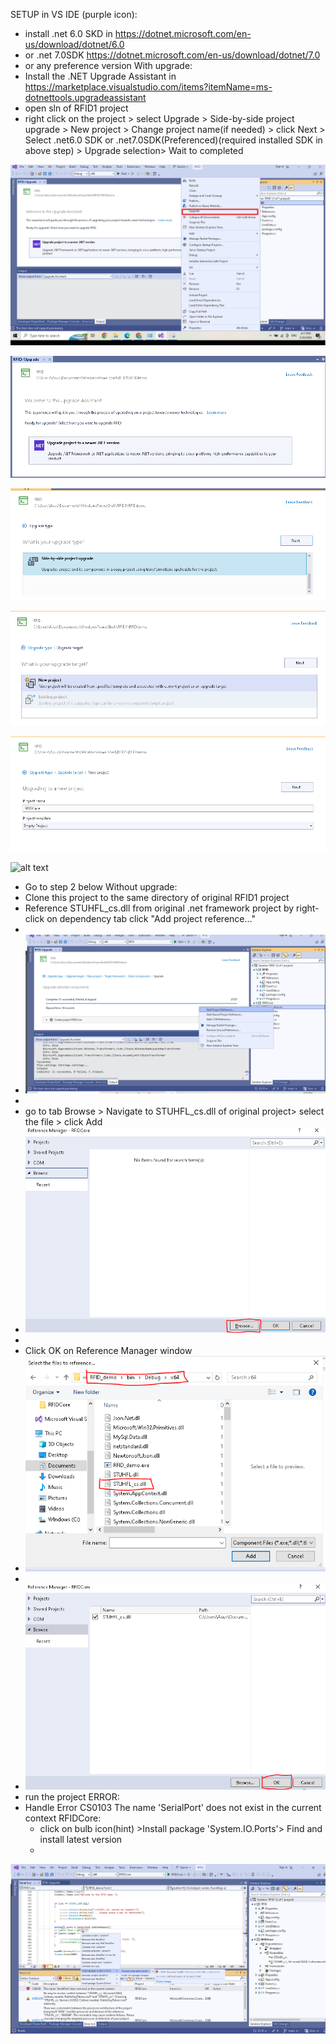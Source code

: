 SETUP in VS IDE (purple icon):
  - install .net 6.0 SKD in https://dotnet.microsoft.com/en-us/download/dotnet/6.0
  - or .net 7.0SDK https://dotnet.microsoft.com/en-us/download/dotnet/7.0
  - or any preference version
  With upgrade:
  - Install the .NET Upgrade Assistant in https://marketplace.visualstudio.com/items?itemName=ms-dotnettools.upgradeassistant
  - open sln of RFID1 project
  - right click on the project > select Upgrade > Side-by-side project upgrade > New project > Change project name(if needed) > click Next > Select .net6.0 SDK or .net7.0SDK(Preferenced)(required installed SDK in above step) > Upgrade selection> Wait to completed

  ![alt text](https://github.com/docuong0912/RFID_Core/blob/main/images/upgrade.png?raw=true)

  ![alt text](https://github.com/docuong0912/RFID_Core/blob/main/images/upgrade1.PNG?raw=true)

  ![alt text](https://github.com/docuong0912/RFID_Core/blob/main/images/upgrade2.PNG?raw=true)

  ![alt text](https://github.com/docuong0912/RFID_Core/blob/main/images/upgrade3.PNG?raw=true)

  ![alt text](https://github.com/docuong0912/RFID_Core/blob/main/images/upgrade4.PNG?raw=true)

  ![alt text](https://github.com/docuong0912/RFID_Core/blob/main/images/upgrade5.{NG?raw=true)
  - Go to step 2 below
  Without upgrade:
  - Clone this project to the same directory of original RFID1 project
  - Reference STUHFL_cs.dll from original .net framework project by right-click on dependency tab  click "Add project reference..."
  - 
  - ![alt text](https://github.com/docuong0912/RFID_Core/blob/main/images/step2.png?raw=true)
  - 
  - go to tab Browse > Navigate to STUHFL_cs.dll of original project> select the file > click Add
  - ![alt text](https://github.com/docuong0912/RFID_Core/blob/main/images/step3.PNG?raw=true)
  - 
  - Click OK on Reference Manager window
  - ![alt text](https://github.com/docuong0912/RFID_Core/blob/main/images/step4.PNG?raw=true)
  - 
  - ![alt text](https://github.com/docuong0912/RFID_Core/blob/main/images/step5.PNG?raw=true)
  - run the project
ERROR:
- Handle Error	CS0103	The name 'SerialPort' does not exist in the current context	RFIDCore:
    - click on bulb icon(hint) >Install package 'System.IO.Ports'> Find and install latest version
    - 
![alt text](https://github.com/docuong0912/RFID_Core/blob/main/images/error.png?raw=true)
